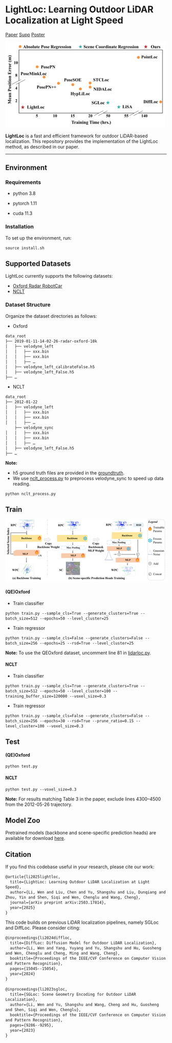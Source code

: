 # LightLoc: Learning Outdoor LiDAR Localization at Light Speed

[Paper](https://openaccess.thecvf.com/content/CVPR2025/papers/Li_LightLoc_Learning_Outdoor_LiDAR_Localization_at_Light_Speed_CVPR_2025_paper.pdf) 
[Supp](https://openaccess.thecvf.com/content/CVPR2025/supplemental/Li_LightLoc_Learning_Outdoor_CVPR_2025_supplemental.pdf)
[Poster](https://drive.google.com/file/d/1Q5B6Ec4NN-NArkpaAjupIMamdCnwTknp/view?usp=sharing)

<img src="img/Teaser.png" width=500>

**LightLoc** is a fast and efficient framework for outdoor LiDAR-based localization. This repository provides the implementation of the LightLoc method, as described in our paper.

---
## Environment

### Requirements
- python 3.8

- pytorch 1.11

- cuda 11.3
### Installation
To set up the environment, run:
```
source install.sh
```

## Supported Datasets

LightLoc currently supports the following datasets:
- [Oxford Radar RobotCar](https://oxford-robotics-institute.github.io/radar-robotcar-dataset/datasets)
- [NCLT](https://robots.engin.umich.edu/nclt/)

### Dataset Structure
Organize the dataset directories as follows:

- Oxford
```
data_root
├── 2019-01-11-14-02-26-radar-oxford-10k
│   ├── velodyne_left
│   │   ├── xxx.bin
│   │   ├── xxx.bin
│   │   ├── …
│   ├── velodyne_left_calibrateFalse.h5
│   ├── velodyne_left_False.h5
├── …
```
- NCLT
```
data_root
├── 2012-01-22
│   ├── velodyne_left
│   │   ├── xxx.bin
│   │   ├── xxx.bin
│   │   ├── …
    ├── velodyne_sync
│   │   ├── xxx.bin
│   │   ├── xxx.bin
│   │   ├── …
│   ├── velodyne_left_False.h5
├── …
```
**Note:** 
- h5 ground truth files are provided in the [groundtruth](https://drive.google.com/drive/folders/1IAPbppgy88fr3KEgcKHJHUvdC0q1TJTo?usp=sharing).
- We use [nclt_process.py](nclt_process.py) to preprocess velodyne_sync to speed up data reading.
```
python nclt_process.py
```

## Train
![image](img/Pipline.png)
#### (QE)Oxford

- Train classifier
```
python train.py --sample_cls=True --generate_clusters=True --batch_size=512 --epochs=50 --level_cluster=25
```
- Train regressor
```
python train.py --sample_cls=False --generate_clusters=False --batch_size=256 --epochs=25 --rsd=True --level_cluster=25
```
**Note:** To use the QEOxford dataset, uncomment line 81 in [lidarloc.py](datasets/lidarloc.py).
#### NCLT

- Train classifier
```
python train.py --sample_cls=True --generate_clusters=True --batch_size=512 --epochs=50 --level_cluster=100 --training_buffer_size=120000 --voxel_size=0.3
```
- Train regressor
```
python train.py --sample_cls=False --generate_clusters=False --batch_size=256 --epochs=30 --rsd=True --prune_ratio=0.15 --level_cluster=100 --voxel_size=0.3
```
## Test
####  (QE)Oxford
```
python test.py
```
####  NCLT
```
python test.py --voxel_size=0.3
```
**Note:** For results matching Table 3 in the paper, exclude lines 4300–4500 from the 2012-05-26 trajectory.

## Model Zoo
Pretrained models (backbone and scene-specific prediction heads) are available for download [here](https://drive.google.com/drive/folders/1ZuEs7NbVGO8afqTZM0xCYJgeLtNzPbt0?usp=sharing).

## Citation
If you find this codebase useful in your research, please cite our work:
```
@article{li2025lightloc,
  title={LightLoc: Learning Outdoor LiDAR Localization at Light Speed},
  author={Li, Wen and Liu, Chen and Yu, Shangshu and Liu, Dunqiang and Zhou, Yin and Shen, Siqi and Wen, Chenglu and Wang, Cheng},
  journal={arXiv preprint arXiv:2503.17814},
  year={2025}
}
```
This code builds on previous LiDAR localization pipelines, namely SGLoc and DiffLoc. Please consider citing:
```
@inproceedings{li2024diffloc,
  title={DiffLoc: Diffusion Model for Outdoor LiDAR Localization},
  author={Li, Wen and Yang, Yuyang and Yu, Shangshu and Hu, Guosheng and Wen, Chenglu and Cheng, Ming and Wang, Cheng},
  booktitle={Proceedings of the IEEE/CVF Conference on Computer Vision and Pattern Recognition},
  pages={15045--15054},
  year={2024}
}

@inproceedings{li2023sgloc,
  title={SGLoc: Scene Geometry Encoding for Outdoor LiDAR Localization},
  author={Li, Wen and Yu, Shangshu and Wang, Cheng and Hu, Guosheng and Shen, Siqi and Wen, Chenglu},
  booktitle={Proceedings of the IEEE/CVF Conference on Computer Vision and Pattern Recognition},
  pages={9286--9295},
  year={2023}
}
```
